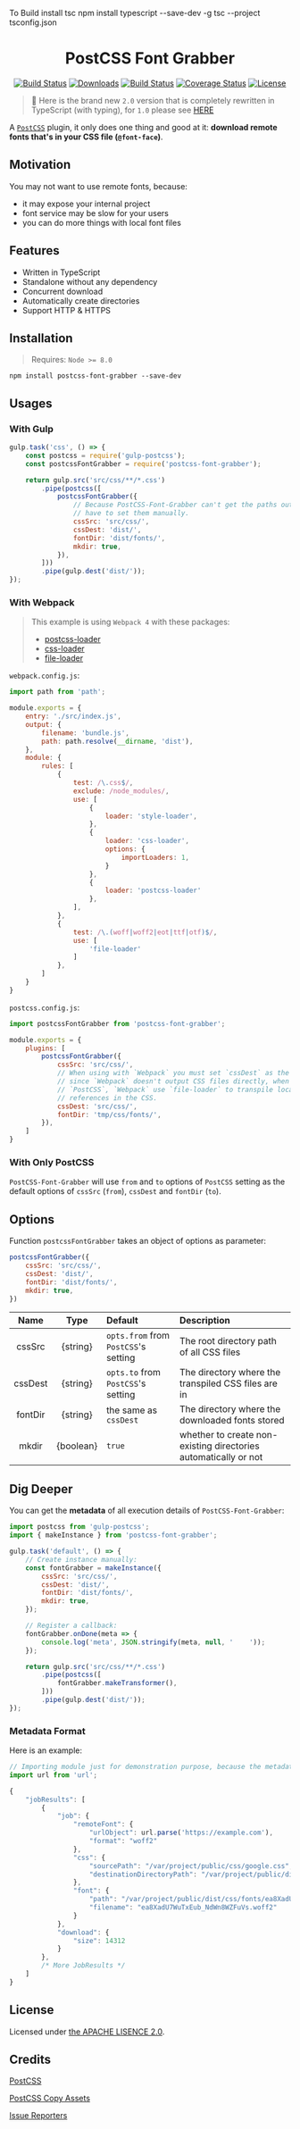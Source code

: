 To Build
install tsc
npm install typescript --save-dev -g
tsc --project tsconfig.json

<h1 align=center>
    PostCSS Font Grabber
</h1>

<p align="center">
  <a href="https://www.npmjs.com/package/postcss-font-grabber"><img src="https://img.shields.io/npm/v/postcss-font-grabber.svg?style=flat-square" alt="Build Status"></a>
  <a href="https://www.npmjs.com/package/postcss-font-grabber"><img src="https://img.shields.io/npm/dt/postcss-font-grabber.svg?style=flat-square" alt="Downloads"></a>
  <a href="https://travis-ci.org/AaronJan/postcss-font-grabber"><img src="https://img.shields.io/travis/AaronJan/postcss-font-grabber.svg?style=flat-square" alt="Build Status"></a>
  <a href="https://coveralls.io/github/AaronJan/postcss-font-grabber?branch=master"><img src="https://img.shields.io/coveralls/AaronJan/postcss-font-grabber.svg?style=flat-square" alt="Coverage Status"></a>
  <a href="https://www.npmjs.com/package/postcss-font-grabber"><img src="https://img.shields.io/npm/l/postcss-font-grabber.svg?style=flat-square" alt="License"></a>
</p>

> 🎉 Here is the brand new `2.0` version that is completely rewritten in TypeScript (with typing), for `1.0` please see [HERE](https://github.com/AaronJan/postcss-font-grabber/tree/v1.x)

A [`PostCSS`](https://github.com/postcss/postcss) plugin, it only does one thing and good at it: **download remote fonts that's in your CSS file (`@font-face`)**.


## Motivation

You may not want to use remote fonts, because:

* it may expose your internal project
* font service may be slow for your users
* you can do more things with local font files


## Features

* Written in TypeScript
* Standalone without any dependency
* Concurrent download
* Automatically create directories
* Support HTTP & HTTPS


## Installation

> Requires: `Node >= 8.0`

```
npm install postcss-font-grabber --save-dev
```


## Usages

### With Gulp

```javascript
gulp.task('css', () => {
    const postcss = require('gulp-postcss');
    const postcssFontGrabber = require('postcss-font-grabber');

    return gulp.src('src/css/**/*.css')
        .pipe(postcss([
            postcssFontGrabber({
                // Because PostCSS-Font-Grabber can't get the paths outside itself, you
                // have to set them manually.
                cssSrc: 'src/css/',
                cssDest: 'dist/',
                fontDir: 'dist/fonts/',
                mkdir: true,
            }),
        ]))
        .pipe(gulp.dest('dist/'));
});
```


### With Webpack

> This example is using `Webpack 4` with these packages:
>
> * [postcss-loader](https://github.com/postcss/postcss-loader)
> * [css-loader](https://github.com/webpack-contrib/css-loader)
> * [file-loader](https://github.com/webpack-contrib/file-loader)

`webpack.config.js`:

```javascript
import path from 'path';

module.exports = {
    entry: './src/index.js',
    output: {
        filename: 'bundle.js',
        path: path.resolve(__dirname, 'dist'),
    },
    module: {
        rules: [
            {
                test: /\.css$/,
                exclude: /node_modules/,
                use: [
                    {
                        loader: 'style-loader',
                    },
                    {
                        loader: 'css-loader',
                        options: {
                            importLoaders: 1,
                        }
                    },
                    {
                        loader: 'postcss-loader'
                    },
                ],
            },
            {
                test: /\.(woff|woff2|eot|ttf|otf)$/,
                use: [
                    'file-loader'
                ]
            },
        ]
    }
}
```

`postcss.config.js`:

```javascript
import postcssFontGrabber from 'postcss-font-grabber';

module.exports = {
    plugins: [
        postcssFontGrabber({
            cssSrc: 'src/css/',
            // When using with `Webpack` you must set `cssDest` as the same as `cssSrc`
            // since `Webpack` doesn't output CSS files directly, when done with 
            // `PostCSS`, `Webpack` use `file-loader` to transpile local file
            // references in the CSS.
            cssDest: 'src/css/',
            fontDir: 'tmp/css/fonts/',
        }),
    ]
}
```


### With Only PostCSS

`PostCSS-Font-Grabber` will use `from` and `to` options of `PostCSS` setting as the default options of `cssSrc` (`from`), `cssDest` and `fontDir` (`to`). 


## Options

Function `postcssFontGrabber` takes an object of options as parameter:

```javascript
postcssFontGrabber({
    cssSrc: 'src/css/',
    cssDest: 'dist/',
    fontDir: 'dist/fonts/',
    mkdir: true,
})
```

|Name|Type|Default|Description|
|:--:|:--:|:------|:----------|
|cssSrc|{string}|`opts.from` from `PostCSS`'s setting|The root directory path of all CSS files|
|cssDest|{string}|`opts.to` from `PostCSS`'s setting|The directory where the transpiled CSS files are in|
|fontDir|{string}|the same as `cssDest`|The directory where the downloaded fonts stored|
|mkdir|{boolean}|`true`|whether to create non-existing directories automatically or not|


## Dig Deeper

You can get the **metadata** of all execution details of `PostCSS-Font-Grabber`:

```javascript
import postcss from 'gulp-postcss';
import { makeInstance } from 'postcss-font-grabber';

gulp.task('default', () => {
    // Create instance manually:
    const fontGrabber = makeInstance({
        cssSrc: 'src/css/',
        cssDest: 'dist/',
        fontDir: 'dist/fonts/',
        mkdir: true,
    });

    // Register a callback:
    fontGrabber.onDone(meta => {
        console.log('meta', JSON.stringify(meta, null, '    '));
    });

    return gulp.src('src/css/**/*.css')
        .pipe(postcss([
            fontGrabber.makeTransformer(),
        ]))
        .pipe(gulp.dest('dist/'));
});
```

### Metadata Format

Here is an example:

```javascript
// Importing module just for demonstration purpose, because the metadata contains URL object.
import url from 'url';

{
    "jobResults": [
        {
            "job": {
                "remoteFont": {
                    "urlObject": url.parse('https://example.com'),
                    "format": "woff2"
                },
                "css": {
                    "sourcePath": "/var/project/public/css/google.css",
                    "destinationDirectoryPath": "/var/project/public/dist/css/fonts"
                },
                "font": {
                    "path": "/var/project/public/dist/css/fonts/ea8XadU7WuTxEub_NdWn8WZFuVs.woff2",
                    "filename": "ea8XadU7WuTxEub_NdWn8WZFuVs.woff2"
                }
            },
            "download": {
                "size": 14312
            }
        },
        /* More JobResults */
    ]
}
```


## License

Licensed under [the APACHE LISENCE 2.0](http://www.apache.org/licenses/LICENSE-2.0).


## Credits

[PostCSS](https://github.com/postcss/postcss)

[PostCSS Copy Assets](https://github.com/shutterstock/postcss-copy-assets)

[Issue Reporters](https://github.com/AaronJan/postcss-font-grabber/issues)
